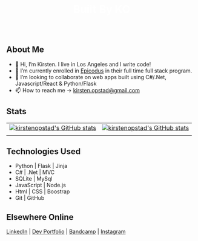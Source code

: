   <!---
  kirstenopstad/kirstenopstad is a ✨ special ✨ repository because its `README.md` (this file) appears on your GitHub profile.
  You can click the Preview link to take a look at your changes.
  --->
<style>
  .header {
    background-image: url(img/ko-couch.jpg);
    background-repeat: no-repeat;
    background-size: cover;
    background-clip: content-box;
    background-position-y: 50%;
    background-position-x: 50%;
    height: 150px;
    display: flex;
    align-items: center;
    align-content: center;
    justify-items: center;
    justify-content: center;
  }
  .header h1 {
    position: absolute;
    color: white;
  }

  .stats {
    display: flex;
    align-items: center;
    align-content: center;
    justify-items: center;
    justify-content: center;
  }
</style>

<div class="header">
  <br>
  <h1>Built By KO</h1>
</div>

## About Me
- 👋 Hi, I’m Kirsten. I live in Los Angeles and I write code!
- 🌱 I’m currently enrolled in [Epicodus](https://www.epicodus.com/) in their full time full stack program.
- 💞️ I’m looking to collaborate on web apps built using C#/.Net, Javascript/React & Python/Flask
- 📫 How to reach me -> kirsten.opstad@gmail.com

## Stats
| | |
|:---:|:---:|
| [![kirstenopstad's GitHub stats](https://github-readme-stats.vercel.app/api?username=kirstenopstad&theme=dark&show_icons=true)](https://github.com/anuraghazra/github-readme-stats) | [![kirstenopstad's GitHub stats](https://github-readme-stats.vercel.app/api/top-langs?username=kirstenopstad&theme=dark&show_icons=true&locale=en&layout=compact)](https://github.com/anuraghazra/github-readme-stats) |
| | |

## Technologies Used
* Python | Flask | Jinja
* C# | .Net | MVC 
* SQLite | MySql
* JavaScript | Node.js
* Html | CSS | Boostrap
* Git | GitHub


## Elsewhere Online

[LinkedIn](https://www.linkedin.com/in/kirstenopstad/) |  [Dev Portfolio](https://kirstenopstad.github.io/portfolio/) | [Bandcamp](https://kirstenopstad.bandcamp.com/) | [Instagram](https://www.instagram.com/kirstenopstad/) 